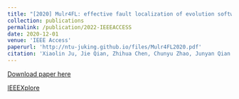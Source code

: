 ```yaml
---
title: "[2020] Mulr4FL: effective fault localization of evolution software based on multivariate logistic regression model"
collection: publications
permalink: /publication/2022-IEEEACCESS
date: 2020-12-01
venue: 'IEEE Access'
paperurl: 'http://ntu-juking.github.io/files/Mulr4FL2020.pdf'
citation: 'Xiaolin Ju, Jie Qian, Zhihua Chen, Chunyu Zhao, Junyan Qian. "Mulr4FL: effective fault localization of evolution software based on multivariate logistic regression model". IEEE Access, 2020, 8: 207858-207870.'
---
```


[Download paper here](http://ntu-juking.github.io/files/Mulr4FL2020.pdf)

[IEEEXplore](https://ieeexplore.ieee.org/abstract/document/9253643)
